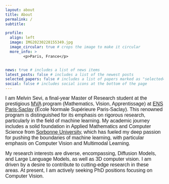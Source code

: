 ```yaml
---
layout: about
title: About
permalink: /
subtitle: 

profile:
  align: left
  image: IMG20230228155349.jpg
  image_circular: true # crops the image to make it circular
  more_info: >
        <p>Paris, France</p>


news: true # includes a list of news items
latest_posts: false # includes a list of the newest posts
selected_papers: false # includes a list of papers marked as "selected={true}"
social: false # includes social icons at the bottom of the page
---
```


<span style="font-family: Arial, sans-serif; font-size: 16px;">I am Melvin Sevi, a final-year Master of Research student at the prestigious [MVA](https://www.master-mva.com/) program (Mathematics, Vision, Apprentissage) at [ENS Paris-Saclay](https://www.ens-paris-saclay.fr/) (École Normale Supérieure Paris-Saclay). This renowned program is distinguished for its emphasis on rigorous research, particularly in the field of machine learning. My academic journey includes a solid foundation in Applied Mathematics and Computer Science from [Sorbonne University](https://www.sorbonne-universite.fr/), which has fueled my deep passion for pushing the boundaries of machine learning, with particular emphasis on Computer Vision and Multimodal Learning.

<span style="font-family: Arial, sans-serif; font-size: 16px;">My research interests are diverse, encompassing, Diffusion Models, and Large Language Models, as well as 3D computer vision.  I am driven by a desire to contribute to cutting-edge research in these areas. At present, I am actively seeking PhD positions focusing on Computer Vision.

